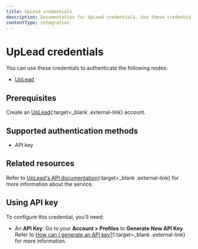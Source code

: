 ```yaml
---
title: UpLead credentials
description: Documentation for UpLead credentials. Use these credentials to authenticate UpLead in n8n, a workflow automation platform.
contentType: integration
---
```


# UpLead credentials

You can use these credentials to authenticate the following nodes:

- [UpLead](/integrations/builtin/app-nodes/n8n-nodes-base.uplead/)

## Prerequisites

Create an [UpLead](https://uplead.com/){:target=_blank .external-link} account.

## Supported authentication methods

- API key

## Related resources

Refer to [UpLead's API documentation](https://docs.uplead.com/#overview){:target=_blank .external-link} for more information about the service.

## Using API key

To configure this credential, you'll need:

- An **API Key**: Go to your **Account > Profiles** to **Generate New API Key**. Refer to [How can I generate an API key?](https://support.uplead.com/en/articles/5621412-how-can-i-generate-an-api-key){:target=_blank .external-link} for more information.

